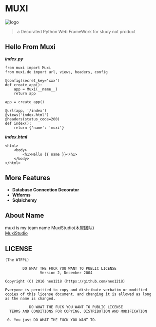 # MUXI
![logo](https://avatars2.githubusercontent.com/u/10476331?v=3&s=200)

> a Decorated Python Web FrameWork
>    for study not product

## Hello From Muxi
***index.py***

    from muxi import Muxi
    from muxi.de import url, views, headers, config

    @config(secret_key='xxx')
    def create_app():
        app = Muxi(__name__)
        return app

    app = create_app()

    @url(app, '/index')
    @views('index.html')
    @headers(status_code=200)
    def index():
        return {'name': 'muxi'}

***index.html***

    <html>
        <body>
            <h1>Hello {{ name }}</h1>
        </body>
    </html>

## More Features

+ **Database Connection Decorator**
+ **Wtforms**
+ **Sqlalchemy**

## About Name
muxi is my team name MuxiStudio(木犀团队)<br/>
[MuxiStudio](https://github.com/Muxi-Studio)

## LICENSE

    (The WTFPL)

            DO WHAT THE FUCK YOU WANT TO PUBLIC LICENSE
                    Version 2, December 2004

    Copyright (C) 2016 neo1218 (https://github.com/neo1218)

    Everyone is permitted to copy and distribute verbatim or modified
    copies of this license document, and changing it is allowed as long
    as the name is changed.

               DO WHAT THE FUCK YOU WANT TO PUBLIC LICENSE
      TERMS AND CONDITIONS FOR COPYING, DISTRIBUTION AND MODIFICATION

     0. You just DO WHAT THE FUCK YOU WANT TO.

